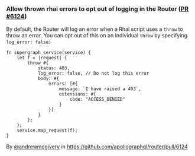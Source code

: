 ### Allow thrown rhai errors to opt out of logging in the Router ([PR #6124](https://github.com/apollographql/router/pull/6124))

By default, the Router will log an error when a Rhai script uses a `throw` to throw an error. You can opt out of this on an individual `throw` by specifying `log_error: false`:

```rhai
fn supergraph_service(service) {
    let f = |request| {
        throw #{
            status: 403,
            log_error: false, // Do not log this error
            body: #{
                errors: [#{
                    message: `I have raised a 403`,
                    extensions: #{
                        code: "ACCESS_DENIED"
                    }
                }]
            }
        };
    };
    service.map_request(f);
}
```

By [@andrewmcgivery](https://github.com/andrewmcgivery) in https://github.com/apollographql/router/pull/6124
